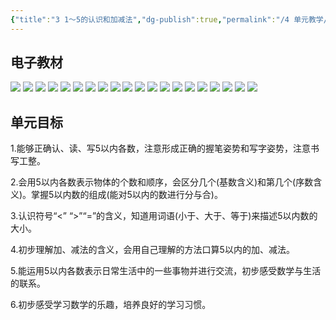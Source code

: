 ```yaml
---
{"title":"3 1～5的认识和加减法","dg-publish":true,"permalink":"/4 单元教学/1A 一上/3 1～5的认识和加减法/","dgPassFrontmatter":true,"noteIcon":""}
---
```




## 电子教材

<p class="grid-4">
	<img loading="lazy" decoding="async" src="https://book.pep.com.cn/1221001101121/files/mobile/20.jpg">
	<img loading="lazy" decoding="async" src="https://book.pep.com.cn/1221001101121/files/mobile/21.jpg">
	<img loading="lazy" decoding="async" src="https://book.pep.com.cn/1221001101121/files/mobile/22.jpg">
	<img loading="lazy" decoding="async" src="https://book.pep.com.cn/1221001101121/files/mobile/23.jpg">
	<img loading="lazy" decoding="async" src="https://book.pep.com.cn/1221001101121/files/mobile/24.jpg">
	<img loading="lazy" decoding="async" src="https://book.pep.com.cn/1221001101121/files/mobile/25.jpg">
	<img loading="lazy" decoding="async" src="https://book.pep.com.cn/1221001101121/files/mobile/26.jpg">
	<img loading="lazy" decoding="async" src="https://book.pep.com.cn/1221001101121/files/mobile/27.jpg">
	<img loading="lazy" decoding="async" src="https://book.pep.com.cn/1221001101121/files/mobile/28.jpg">
	<img loading="lazy" decoding="async" src="https://book.pep.com.cn/1221001101121/files/mobile/29.jpg">
	<img loading="lazy" decoding="async" src="https://book.pep.com.cn/1221001101121/files/mobile/30.jpg">
	<img loading="lazy" decoding="async" src="https://book.pep.com.cn/1221001101121/files/mobile/31.jpg">
	<img loading="lazy" decoding="async" src="https://book.pep.com.cn/1221001101121/files/mobile/32.jpg">
	<img loading="lazy" decoding="async" src="https://book.pep.com.cn/1221001101121/files/mobile/33.jpg">
	<img loading="lazy" decoding="async" src="https://book.pep.com.cn/1221001101121/files/mobile/34.jpg">
	<img loading="lazy" decoding="async" src="https://book.pep.com.cn/1221001101121/files/mobile/35.jpg">
	<img loading="lazy" decoding="async" src="https://book.pep.com.cn/1221001101121/files/mobile/36.jpg">
	<img loading="lazy" decoding="async" src="https://book.pep.com.cn/1221001101121/files/mobile/37.jpg">
	<img loading="lazy" decoding="async" src="https://book.pep.com.cn/1221001101121/files/mobile/38.jpg">
	<img loading="lazy" decoding="async" src="https://book.pep.com.cn/1221001101121/files/mobile/39.jpg">
</p>

## 单元目标

1.能够正确认、读、写5以内各数，注意形成正确的握笔姿势和写字姿势，注意书写工整。

2.会用5以内各数表示物体的个数和顺序，会区分几个(基数含义)和第几个(序数含义)。掌握5以内数的组成(能对5以内的数进行分与合)。

3.认识符号“<” “>”“=”的含义，知道用词语(小于、大于、等于)来描述5以内数的大小。

4.初步理解加、减法的含义，会用自己理解的方法口算5以内的加、减法。

5.能运用5以内各数表示日常生活中的一些事物并进行交流，初步感受数学与生活的联系。

6.初步感受学习数学的乐趣，培养良好的学习习惯。

